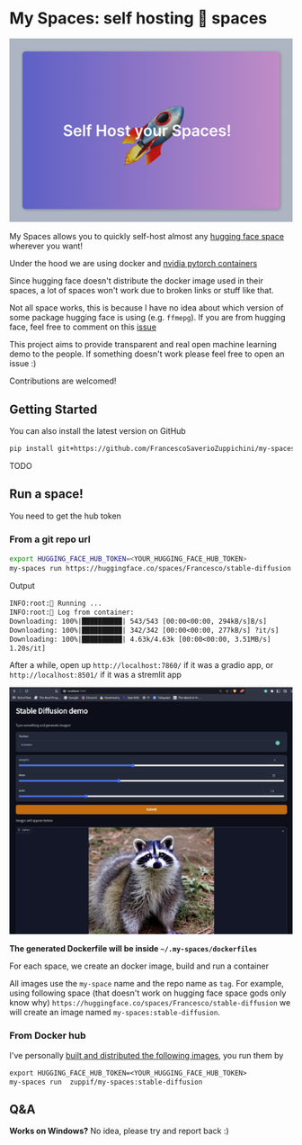 # My Spaces: self hosting 🤗 spaces

![alt](header.png)

My Spaces allows you to quickly self-host almost any [hugging face space](https://huggingface.co/spaces) wherever you want!

Under the hood we are using docker and [nvidia pytorch containers](https://catalog.ngc.nvidia.com/orgs/nvidia/containers/pytorch)

Since hugging face doesn't distribute the docker image used in their spaces, a lot of spaces won't work due to broken links or stuff like that.

Not all space works, this is because I have no idea about which version of some package hugging face is using (e.g. `ffmepg`). If you are from hugging face, feel free to comment on this [issue](https://github.com/FrancescoSaverioZuppichini/my-spaces/issues/1)

This project aims to provide transparent and real open machine learning demo to the people. If something doesn't work please feel free to open an issue :)

Contributions are welcomed!

## Getting Started

You can also install the latest version on GitHub

```bash
pip install git+https://github.com/FrancescoSaverioZuppichini/my-spaces
```

TODO

## Run a space!

You need to get the hub token

### From a git repo url
```bash
export HUGGING_FACE_HUB_TOKEN=<YOUR_HUGGING_FACE_HUB_TOKEN>
my-spaces run https://huggingface.co/spaces/Francesco/stable-diffusion
```
Output
```
INFO:root:🚀 Running ...
INFO:root:🐋 Log from container: 
Downloading: 100%|██████████| 543/543 [00:00<00:00, 294kB/s]B/s]
Downloading: 100%|██████████| 342/342 [00:00<00:00, 277kB/s] ?it/s]
Downloading: 100%|██████████| 4.63k/4.63k [00:00<00:00, 3.51MB/s] 1.20s/it]
```
After a while, open up `http://localhost:7860/` if it was a gradio app, or `http://localhost:8501/` if it was a stremlit app 

![alt](demo.jpeg)

**The generated Dockerfile will be inside `~/.my-spaces/dockerfiles`**


For each space, we create an docker image, build and run a container

All images use the `my-space` name and the repo name as `tag`. For example, using following space (that doesn't work on hugging face space gods only know why) `https://huggingface.co/spaces/Francesco/stable-diffusion` we will create an image named `my-spaces:stable-diffusion`.

### From Docker hub

I've personally [built and distributed the following images](https://hub.docker.com/repository/docker/zuppif/my-spaces), you run them by

```
export HUGGING_FACE_HUB_TOKEN=<YOUR_HUGGING_FACE_HUB_TOKEN>
my-spaces run  zuppif/my-spaces:stable-diffusion
```

## Q&A
**Works on Windows?**
No idea, please try and report back :)